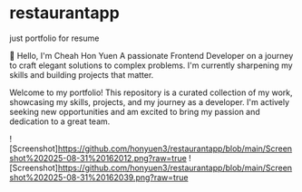# restaurantapp
just portfolio for resume

👋 Hello, I'm Cheah Hon Yuen
A passionate Frontend Developer on a journey to craft elegant solutions to complex problems. I'm currently sharpening my skills and building projects that matter.

Welcome to my portfolio! This repository is a curated collection of my work, showcasing my skills, projects, and my journey as a developer. I'm actively seeking new opportunities and am excited to bring my passion and dedication to a great team.

![Screenshot]https://github.com/honyuen3/restaurantapp/blob/main/Screenshot%202025-08-31%20162012.png?raw=true
![Screenshot]https://github.com/honyuen3/restaurantapp/blob/main/Screenshot%202025-08-31%20162039.png?raw=true
